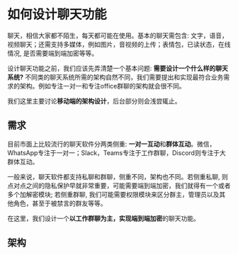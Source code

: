 # 如何设计聊天功能

聊天，相信大家都不陌生，每天都可能在使用。基本的聊天需包含: 文字，语音，视频聊天；还需支持多媒体，例如图片，音视频的上传；表情包，已读状态，在线情况, 是否需要端到端加密等等。

设计聊天功能之前，我们应该先弄清楚一个基本问题: **需要设计一个什么样的聊天系统?** 不同类的聊天系统所需的架构自然不同，我们需要提出和实现最符合业务需求的架构。例如专注一对一和专注office群聊的架构就会很不同。

我们这里主要讨论**移动端的架构设计**，后台部分则会浅尝辄止。

## 需求
目前市面上比较流行的聊天软件分两类侧重: **一对一互动**和**群体互动**。微信，WhatsApp专注于一对一；Slack，Teams专注于工作群聊，Discord则专注于大群体互动。

一般来说，聊天软件都支持私聊和群聊，侧重不同，架构也不同。若侧重私聊, 则点对点之间的隐私保护早就非常重要，可能需要端到端加密，我们就得有一个或者多个加解密模块; 若侧重群聊, 我们可能需要权限模块来区分群主，管理员以及其他角色，甚至于被禁言的群友等等。

在这里，我们设计一个**以工作群聊为主，实现端到端加密**的聊天功能。

## 架构
